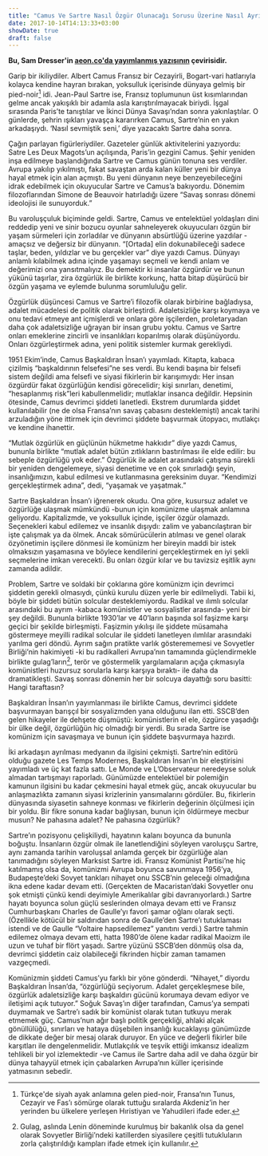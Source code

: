 ```yaml
---
title: "Camus Ve Sartre Nasıl Özgür Olunacağı Sorusu Üzerine Nasıl Ayrıldı?"
date: 2017-10-14T14:13:33+03:00
showDate: true
draft: false
---
```


**Bu, Sam Dresser'in [aeon.co'da yayımlanmış
yazısının](https://aeon.co/ideas/how-camus-and-sartre-split-up-over-the-question-of-how-to-be-free)
çevirisidir.**

Garip bir ikiliydiler. Albert Camus Fransız bir Cezayirli, Bogart-vari
hatlarıyla kolayca kendine hayran bırakan, yoksulluk içerisinde dünyaya
gelmiş bir pied-noir[^1] idi. Jean-Paul Sartre ise, Fransız toplumunun üst
kısımlarından gelme ancak yakışıklı bir adamla asla karıştırılmayacak
biriydi. İşgal sırasında Paris’te tanıştılar ve İkinci Dünya Savaşı’ndan
sonra yakınlaştılar. O günlerde, şehrin ışıkları yavaşça kararırken
Camus, Sartre’nin en yakın arkadaşıydı. ‘Nasıl sevmiştik seni,’ diye
yazacaktı Sartre daha sonra.

Çağın parlayan figürleriydiler. Gazeteler günlük aktivitelerini
yazıyordu: Satre Les Deux Magots’un açılışında, Paris’in gezgini Camus.
Şehir yeniden inşa edilmeye başlandığında Sartre ve Camus günün tonuna
ses verdiler. Avrupa yakılıp yıkılmıştı, fakat savaştan arda kalan
küller yeni bir dünya hayal etmek için alan açmıştı. Bu yeni dünyanın
neye benzeyebileceğini idrak edebilmek için okuyucular Sartre ve Camus’a
bakıyordu. Dönemim filozoflarından Simone de Beauvoir hatırladığı üzere
“Savaş sonrası dönemi ideolojisi ile sunuyorduk.”

Bu varoluşçuluk biçiminde geldi. Sartre, Camus ve entelektüel yoldaşları
dini reddedip yeni ve sinir bozucu oyunlar sahneleyerek okuyucuları
özgün bir yaşam sürmeleri için zorladılar ve dünyanın absürtlüğü üzerine
yazdılar -amaçsız ve değersiz bir dünyanın. “[Ortada] elin
dokunabileceği sadece taşlar, beden, yıldızlar ve bu gerçekler var” diye
yazdı Camus. Dünyayı anlamlı kılabilmek adına içinde yaşamayı seçmeli ve
kendi anlam ve değerimizi ona yansıtmalıyız. Bu demektir ki insanlar
özgürdür ve bunun yükünü taşırlar, zira özgürlük ile birlikte korkunç,
hatta bitap düşürücü bir özgün yaşama ve eylemde bulunma sorumluluğu
gelir.

Özgürlük düşüncesi Camus ve Sartre’i filozofik olarak birbirine
bağladıysa, adalet mücadelesi de politik olarak birleştirdi.
Adaletsizliğe karşı koymaya ve onu tedavi etmeye ant içmişlerdi ve
onlara göre işçilerden, proletaryadan daha çok adaletsizliğe uğrayan bir
insan grubu yoktu. Camus ve Sartre onları emeklerine zincirli ve
insanlıkları koparılmış olarak düşünüyordu. Onları özgürleştirmek adına,
yeni politik sistemler kurmak gerekliydi.

1951 Ekim’inde, Camus Başkaldıran İnsan’ı yayımladı. Kitapta, kabaca
çizilmiş “başkaldırının felsefesi”ne ses verdi. Bu kendi başına bir
felsefi sistem değildi ama felsefi ve siyasi fikirlerin bir karışımıydı:
Her insan özgürdür fakat özgürlüğün kendisi görecelidir; kişi sınırları,
denetimi, “hesaplanmış risk”leri kabullenmelidir; mutlaklar insanca
değildir. Hepsinin ötesinde, Camus devrimci şiddeti lanetledi. Ekstrem
durumlarda şiddet kullanılabilir (ne de olsa Fransa’nın savaş çabasını
desteklemişti) ancak tarihi arzuladığın yöne ittirmek için devrimci
şiddete başvurmak ütopyacı, mutlakçı ve kendine ihanettir.

“Mutlak özgürlük en güçlünün hükmetme hakkıdır” diye yazdı Camus,
bununla birlikte “mutlak adalet bütün zıtlıkların bastırılması ile elde
edilir: bu sebeple özgürlüğü yok eder.” Özgürlük ile adalet arasındaki
çatışma sürekli bir yeniden dengelemeye, siyasi denetime ve en çok
sınırladığı şeyin, insanlığımızın, kabul edilmesi ve kutlanmasına
gereksinim duyar. “Kendimizi gerçekleştirmek adına”, dedi, “yaşamak ve
yaşatmak.”

Sartre Başkaldıran İnsan’ı iğrenerek okudu. Ona göre, kusursuz adalet ve
özgürlüğe ulaşmak mümkündü -bunun için komünizme ulaşmak anlamına
geliyordu. Kapitalizmde, ve yoksulluk içinde, işçiler özgür olamazdı.
Seçenekleri kabul edilemez ve insanlık dışıydı: zalim ve yabancılaştıran
bir işte çalışmak ya da ölmek. Ancak sömürücülerin atılması ve genel
olarak özyönetimin işçilere dönmesi ile komünizm her bireyin maddi bir
istek olmaksızın yaşamasına ve böylece kendilerini gerçekleştirmek en
iyi şekli seçmelerine imkan verecekti. Bu onları özgür kılar ve bu
tavizsiz eşitlik aynı zamanda adildir.

Problem, Sartre ve soldaki bir çoklarına göre komünizm için devrimci
şiddetin gerekli olmasıydı, çünkü kurulu düzen yerle bir edilmeliydi.
Tabii ki, böyle bir şiddeti bütün solcular desteklemiyordu. Radikal ve
ılımlı solcular arasındaki bu ayrım -kabaca komünistler ve sosyalistler
arasında- yeni bir şey değildi. Bununla birlikte 1930’lar ve 40’ların
başında sol faşizme karşı geçici bir şekilde birleşmişti. Faşizmin
yıkılışı ile şiddete müsamaha göstermeye meyilli radikal solcular ile
şiddeti lanetleyen ılımlılar arasındaki yarılma geri döndü. Ayrım sağın
pratikte varlık gösterememesi ve Sovyetler Birliği’nin hakimiyeti -ki bu
radikalleri Avrupa’nın tamamında güçlendirmekle birlikte gulag’ların[^2],
terör ve göstermelik yargılamaların açığa çıkmasıyla komünistleri
huzursuz sorularla karşı karşıya bıraktı- ile daha da dramatikleşti.
Savaş sonrası dönemin her bir solcuya dayattığı soru basitti: Hangi
taraftasın?

Başkaldıran İnsan’ın yayımlanması ile birlikte Camus, devrimci şiddete
başvurmayan barışçıl bir sosyalizmden yana olduğunu ilan etti. SSCB’den
gelen hikayeler ile dehşete düşmüştü: komünistlerin el ele, özgürce
yaşadığı bir ülke değil, özgürlüğün hiç olmadığı bir yerdi. Bu sırada
Sartre ise komünizm için savaşmaya ve bunun için şiddete başvurmaya
hazırdı.

İki arkadaşın ayrılması medyanın da ilgisini çekmişti. Sartre’nin
editörü olduğu gazete Les Temps Modernes, Başkaldıran İnsan’ın bir
eleştirisini yayımladı ve üç kat fazla sattı. Le Monde ve L’Observateur
neredeyse soluk almadan tartışmayı raporladı. Günümüzde entelektüel bir
polemiğin kamunun ilgisini bu kadar çekmesini hayal etmek güç, ancak
okuyucular bu anlaşmazlıkta zamanın siyasi krizlerinin yansımalarını
gördüler. Bu, fikirlerin dünyasında siyasetin sahneye konması ve
fikirlerin değerinin ölçülmesi için bir yoldu. Bir fikre sonuna kadar
bağlıysan, bunun için öldürmeye mecbur musun? Ne pahasına adalet? Ne
pahasına özgürlük?

Sartre’ın pozisyonu çelişkiliydi, hayatının kalanı boyunca da bununla
boğuştu. İnsanların özgür olmak ile lanetlendiğini söyleyen varoluşçu
Sartre, aynı zamanda tarihin varoluşsal anlamda gerçek bir özgürlüğe
alan tanımadığını söyleyen Marksist Sartre idi. Fransız Komünist
Partisi’ne hiç katılmamış olsa da, komünizmi Avrupa boyunca savunmaya
1956’ya, Budapeşte’deki Sovyet tankları nihayet onu SSCB’nin geleceği
olmadığına ikna edene kadar devam etti. (Gerçekten de Macaristan’daki
Sovyetler onu şok etmişti çünkü kendi deyimiyle Amerikalılar gibi
davranıyorlardı.) Sartre hayatı boyunca solun güçlü seslerinden olmaya
devam etti ve Fransız Cumhurbaşkanı Charles de Gaulle’yı favori şamar
oğlanı olarak seçti. (Özellikle kötücül bir saldırıdan sonra de
Gaulle’den Sartre’ı tutuklaması istendi ve de Gaulle “Voltaire
hapsedilemez” yanıtını verdi.) Sartre tahmin edilemez olmaya devam etti,
hatta 1980’de ölene kadar radikal Maoizm ile uzun ve tuhaf bir flört
yaşadı. Sartre yüzünü SSCB’den dönmüş olsa da, devrimci şiddetin caiz
olabileceği fikrinden hiçbir zaman tamamen vazgeçmedi.

Komünizmin şiddeti Camus’yu farklı bir yöne gönderdi. “Nihayet,” diyordu
Başkaldıran İnsan’da, “özgürlüğü seçiyorum. Adalet gerçekleşmese bile,
özgürlük adaletsizliğe karşı başkaldırı gücünü korumaya devam ediyor ve
iletişimi açık tutuyor.” Soğuk Savaş’ın diğer tarafından, Camus’ya
sempati duymamak ve Sartre’ı sadık bir komünist olarak tutan tutkuyu
merak etmemek güç. Camus’nun ağır başlı politik gerçekliği, ahlaki alçak
gönüllülüğü, sınırları ve hataya düşebilen insanlığı kucaklayışı
günümüzde de dikkate değer bir mesaj olarak duruyor. En yüce ve değerli
fikirler bile karşıtları ile dengelenmelidir. Mutlakçılık ve teşvik
ettiği imkansız idealizm tehlikeli bir yol izlemektedir -ve Camus ile
Sartre daha adil ve daha özgür bir dünya tahayyül etmek için çabalarken
Avrupa’nın küller içerisinde yatmasının sebedir.

[^1]: Türkçe'de siyah ayak anlamına gelen pied-noir, Fransa’nın Tunus, Cezayir ve Fas’ı sömürge olarak tuttuğu sıralarda Akdeniz’in her yerinden bu ülkelere yerleşen Hıristiyan ve Yahudileri ifade eder.
[^2]: Gulag, aslında Lenin döneminde kurulmuş bir bakanlık olsa da genel olarak Sovyetler Birliği’ndeki katillerden siyasilere çeşitli tutukluların zorla çalıştırıldığı kampları ifade etmek için kullanılır.
